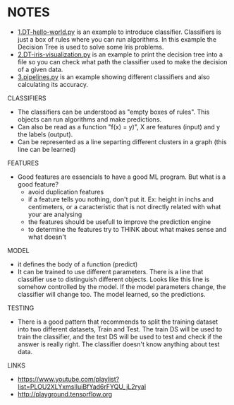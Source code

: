 # NOTES

- [1.DT-hello-world.py](1.DT-hello-world.py) is an example to introduce classifier. Classifiers is just a box of rules where you can run algorithms. In this example the Decision Tree is used to solve some Iris problems.
- [2.DT-iris-visualization.py](2.DT-iris-visualization.py) is an example to print the decision tree into a file so you can check what path the classifier used to make the decision of a given data.
- [3.pipelines.py](3.pipelines.py) is an example showing different classifiers and also calculating its accuracy.

CLASSIFIERS
- The classifiers can be understood as "empty boxes of rules". This objects can run algorithms and make predictions.
- Can also be read as a function "f(x) = y)", X are features (input) and y the labels (output). 
- Can be represented as a line separting different clusters in a graph (this line can be learned)

FEATURES
- Good features are essencials to have a good ML program. But what is a good feature?
    - avoid duplication features
    - if a feature tells you nothing, don't put it. Ex: height in inchs and centimeters, or a caracteristic that is not directly related with what your are analysing
    - the features should be usefull to improve the prediction engine
    - to determine the features try to THINK about what makes sense and what doesn't

MODEL
- it defines the body of a function (predict)
- It can be trained to use different parameters. There is a line that classifier use to distinguish different objects. Looks like this line is somehow controlled by the model. If the model parameters change, the classifier will change too. The model learned, so the predictions.

TESTING
- There is a good pattern that recommends to split the training dataset into two different datasets, Train and Test. The train DS will be used to train the classifier, and the test DS will be used to test and check if the answer is really right. The classifier doesn't know anything about test data.


LINKS
- https://www.youtube.com/playlist?list=PLOU2XLYxmsIIuiBfYad6rFYQU_jL2ryal
- http://playground.tensorflow.org 